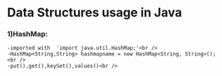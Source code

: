 # Data Structures usage in Java
### 1)HashMap:<br />
	-imported with  'import java.util.HashMap;'<br />
	-HashMap<String,String> hashmapname = new HashMap<String, String>();<br />
	-put(),get(),keySet(),values()<br />